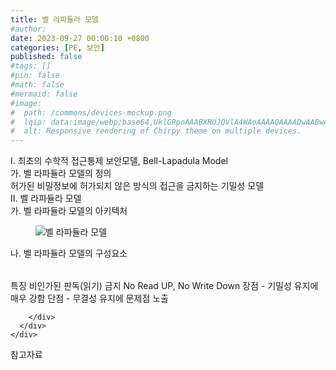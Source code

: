 ```yaml
---
title: 벨 라파듈라 모델
#author: 
date: 2023-09-27 00:00:10 +0800
categories: [PE, 보안]
published: false
#tags: []
#pin: false
#math: false
#mermaid: false
#image:
#  path: /commons/devices-mockup.png
#  lqip: data:image/webp;base64,UklGRpoAAABXRUJQVlA4WAoAAAAQAAAADwAABwAAQUxQSDIAAAARL0AmbZurmr57yyIiqE8oiG0bejIYEQTgqiDA9vqnsUSI6H+oAERp2HZ65qP/VIAWAFZQOCBCAAAA8AEAnQEqEAAIAAVAfCWkAALp8sF8rgRgAP7o9FDvMCkMde9PK7euH5M1m6VWoDXf2FkP3BqV0ZYbO6NA/VFIAAAA
#  alt: Responsive rendering of Chirpy theme on multiple devices.
---
```


<div class="post-wrap">
  <div class="para">
    <div class="para-title">
      I. 최초의 수학적 접근통제 보안모델, Bell-Lapadula Model
    </div>
    <div class="para-cntnt">
      <div class="para">
        <div class="para-title">
          가. 벨 라파듈라 모델의 정의
        </div>
        <div class="para-cntnt">
            허가된 비밀정보에 허가되지 않은 방식의 접근을 금지하는 기밀성 모델
        </div>
      </div>
    </div>
  </div>
  
  <div class="para">
    <div class="para-title">
      II. 벨 라파듈라 모델
    </div>
    <div class="para-cntnt">
      <div class="para">
        <div class="para-title">
          가. 벨 라파듈라 모델의 아키텍처
        </div>
        <div class="para-cntnt">
          <figure class="post-figure">
            <img src="/assets/img/posts/벨-라파듈라-모델.png" alt="벨 라파듈라 모델">
<!--            <figcaption>Source: Unveiling the Metaverse: Exploring Emerging Trends, Multifaceted Perspectives, and Future Challenges</figcaption>-->
          </figure>
        </div>
      </div>
      <div class="para">
        <div class="para-title">
          나. 벨 라파듈라 모델의 구성요소
        </div>
        <div class="para-cntnt">
          <table class="post-table">
          </table>
          특징
  비인가된 판독(읽기) 금지
  No Read UP, No Write Down
장점 - 기밀성 유지에 매우 강함  
단점 - 무결성 유지에 문제점 노출

        </div>
      </div>
    </div>
  </div>

  <div class="refr-wrap">
    <div class="refr-title">
        참고자료
    </div>
    <ol class="refr-list">
    <!--    <li>(나현식, 최대선) <a target="_blank" href="https://scienceon.kisti.re.kr/commons/util/originalView.do?cn=JAKO202225948430499&oCn=JAKO202225948430499&dbt=JAKO&journal=NJOU00291864">메타버스 보안 위협 요소 및 대응 방안 검토</a></li>-->
    <!--    <li>(M. Uddin, S. Manickam, H. Ullah, M. Obaidat and A. Dandoush) <a target="_blank" href="https://ieeexplore.ieee.org/abstract/document/10138386">Unveiling the Metaverse: Exploring Emerging Trends, Multifaceted Perspectives, and Future Challenges</a></li>-->
    </ol>
  </div>
</div>
